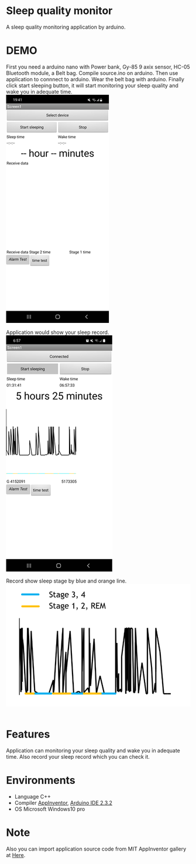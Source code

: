 # Sleep quality monitor
A sleep quality monitoring application by arduino.


# DEMO

First you need a arduino nano with Power bank, Gy-85 9 axix sensor, HC-05 Bluetooth module, a Belt bag.
Compile source.ino on arduino.
Then use application to connnect to arduino. Wear the belt bag with arduino. Finally click start sleeping button, it will start monitoring your sleep quality and wake you in adequate time.<br />
![image](https://github.com/ooniwatori/sleep-quality-monitor/blob/main/demo/demo1.png)<br />

Application would show your sleep record.<br />
![image](https://github.com/ooniwatori/sleep-quality-monitor/blob/main/demo/demo2.png)<br />

Record show sleep stage by blue and orange line.
![image](https://github.com/ooniwatori/sleep-quality-monitor/blob/main/demo/demo3.png)<br /><br />


# Features

Application can monitoring your sleep quality and wake you in adequate time.
Also record your sleep record which you can check it.

# Environments 

* Language C++
* Compiler [AppInventor](https://appinventor.mit.edu/),  [Arduino IDE 2.3.2](https://www.arduino.cc/en/software)
* OS Microsoft Windows10 pro

# Note

Also you can import application source code from MIT AppInventor gallery at [Here](https://gallery.appinventor.mit.edu/?galleryid=366c139f-9296-40b7-ae09-8df530bc02fd).<br />

